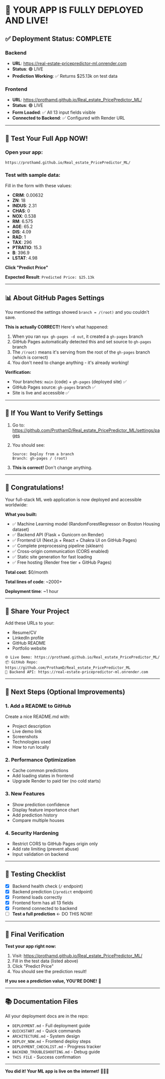 # 🎉 YOUR APP IS FULLY DEPLOYED AND LIVE!

## ✅ Deployment Status: COMPLETE

### Backend
- **URL**: https://real-estate-pricepredictor-ml.onrender.com
- **Status**: 🟢 LIVE
- **Prediction Working**: ✅ Returns $25.13k on test data

### Frontend  
- **URL**: https://prothamd.github.io/Real_estate_PricePredictor_ML/
- **Status**: 🟢 LIVE
- **Form Loaded**: ✅ All 13 input fields visible
- **Connected to Backend**: ✅ Configured with Render URL

---

## 🎯 Test Your Full App NOW!

### Open your app:
```
https://prothamd.github.io/Real_estate_PricePredictor_ML/
```

### Test with sample data:
Fill in the form with these values:
- **CRIM**: 0.00632
- **ZN**: 18
- **INDUS**: 2.31
- **CHAS**: 0
- **NOX**: 0.538
- **RM**: 6.575
- **AGE**: 65.2
- **DIS**: 4.09
- **RAD**: 1
- **TAX**: 296
- **PTRATIO**: 15.3
- **B**: 396.9
- **LSTAT**: 4.98

**Click "Predict Price"**

**Expected Result**: `Predicted Price: $25.13k`

---

## 📊 About GitHub Pages Settings

You mentioned the settings showed `branch = /(root)` and you couldn't save.

**This is actually CORRECT!** Here's what happened:

1. When you ran `npx gh-pages -d out`, it created a `gh-pages` branch
2. GitHub Pages automatically detected this and set source to `gh-pages` branch
3. The `/(root)` means it's serving from the root of the `gh-pages` branch (which is correct)
4. You don't need to change anything - it's already working!

**Verification:**
- Your branches: `main` (code) + `gh-pages` (deployed site) ✅
- GitHub Pages source: `gh-pages` branch ✅  
- Site is live and accessible ✅

---

## 🔧 If You Want to Verify Settings

1. Go to: https://github.com/ProthamD/Real_estate_PricePredictor_ML/settings/pages

2. You should see:
   ```
   Source: Deploy from a branch
   Branch: gh-pages / (root)
   ```

3. **This is correct!** Don't change anything.

---

## 🎊 Congratulations!

Your full-stack ML web application is now deployed and accessible worldwide:

**What you built:**
- ✅ Machine Learning model (RandomForestRegressor on Boston Housing dataset)
- ✅ Backend API (Flask + Gunicorn on Render)
- ✅ Frontend UI (Next.js + React + Chakra UI on GitHub Pages)
- ✅ Complete preprocessing pipeline (sklearn)
- ✅ Cross-origin communication (CORS enabled)
- ✅ Static site generation for fast loading
- ✅ Free hosting (Render free tier + GitHub Pages)

**Total cost**: $0/month

**Total lines of code**: ~2000+

**Deployment time**: ~1 hour

---

## 📱 Share Your Project

Add these URLs to your:
- Resume/CV
- LinkedIn profile
- GitHub README
- Portfolio website

```
🌐 Live Demo: https://prothamd.github.io/Real_estate_PricePredictor_ML/
📦 GitHub Repo: https://github.com/ProthamD/Real_estate_PricePredictor_ML
🔗 Backend API: https://real-estate-pricepredictor-ml.onrender.com
```

---

## 🚀 Next Steps (Optional Improvements)

### 1. Add a README to GitHub
Create a nice README.md with:
- Project description
- Live demo link
- Screenshots
- Technologies used
- How to run locally

### 2. Performance Optimization
- Cache common predictions
- Add loading states in frontend
- Upgrade Render to paid tier (no cold starts)

### 3. New Features
- Show prediction confidence
- Display feature importance chart
- Add prediction history
- Compare multiple houses

### 4. Security Hardening
- Restrict CORS to GitHub Pages origin only
- Add rate limiting (prevent abuse)
- Input validation on backend

---

## 🧪 Testing Checklist

- [x] Backend health check (`/` endpoint)
- [x] Backend prediction (`/predict` endpoint)  
- [x] Frontend loads correctly
- [x] Frontend form has all 13 fields
- [x] Frontend connected to backend
- [ ] **Test a full prediction** ← DO THIS NOW!

---

## 🎯 Final Verification

**Test your app right now:**

1. Visit: https://prothamd.github.io/Real_estate_PricePredictor_ML/
2. Fill in the test data (listed above)
3. Click "Predict Price"
4. You should see the prediction result!

**If you see a prediction value, YOU'RE DONE!** 🎉

---

## 📚 Documentation Files

All your deployment docs are in the repo:
- `DEPLOYMENT.md` - Full deployment guide
- `QUICKSTART.md` - Quick commands
- `ARCHITECTURE.md` - System design
- `DEPLOY_NOW.md` - Frontend deploy steps
- `DEPLOYMENT_CHECKLIST.md` - Progress tracker
- `BACKEND_TROUBLESHOOTING.md` - Debug guide
- `THIS FILE` - Success confirmation

---

**You did it! Your ML app is live on the internet!** 🚀🎊🎉

